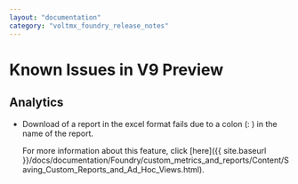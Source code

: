 ```yaml
---
layout: "documentation"
category: "voltmx_foundry_release_notes"
---
```

                           

Known Issues in V9 Preview
==========================

Analytics
---------

*   Download of a report in the excel format fails due to a colon (: ) in the name of the report.
    
    For more information about this feature, click [here]({{ site.baseurl }}/docs/documentation/Foundry/custom_metrics_and_reports/Content/Saving_Custom_Reports_and_Ad_Hoc_Views.html).
